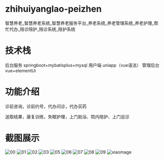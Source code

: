 # zhihuiyanglao-peizhen
智慧养老_智慧养老系统_智慧养老服务平台_养老系统_养老管理系统_养老护理_帮忙代办_陪诊陪护_陪诊系统_陪护系统

# 技术栈

后台服务 springboot+mybatisplus+mysql
用户端 uniapp（vue语法）
管理后台 vue+elementUi

# 功能介绍

诊前咨询，诊前约号，代办问诊，代办买药

送取结果，康复训练，失眠护理，上门助浴、院内陪护、上门巡诊

# 截图展示

![00](https://github.com/user-attachments/assets/b141ca3a-76c8-4b22-afe6-cc577111de2a)
![01](https://github.com/user-attachments/assets/d8a88a8a-fd3f-4915-bd1a-d3a5df3880eb)
![02](https://github.com/user-attachments/assets/c92e454b-dc4d-4f80-91ee-aa1efbf0874a)
![03](https://github.com/user-attachments/assets/a9784f54-8e0a-4171-9d4a-b247ff7b43c4)
![05](https://github.com/user-attachments/assets/f427eb0a-bd54-4e91-9d6c-253cf1f07353)
![06](https://github.com/user-attachments/assets/2b9066f0-b459-4ba5-b5cf-d682206a866c)
![07](https://github.com/user-attachments/assets/beeff904-ef84-4ed2-abe5-114bdfc684c5)
![08](https://github.com/user-attachments/assets/fcd3caac-eaee-41cb-aa6c-965fb5ab8205)
![09](https://github.com/user-attachments/assets/5366d62c-eedf-4c77-93df-782fb6a49433)
![xiaomage](https://github.com/user-attachments/assets/7a468580-88fd-408f-a167-756120526fd9)














